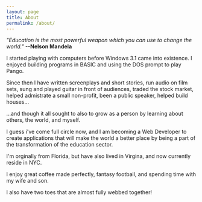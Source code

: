 ```yaml
---
layout: page
title: About
permalink: /about/
---
```



*"Education is the most powerful weapon which you can use to change the world."*
**--Nelson Mandela**

I started playing with computers before Windows 3.1 came into existence. I enjoyed building programs in BASIC and using the DOS prompt to play Pango.

Since then I have written screenplays and short stories, run audio on film sets, sung and played guitar in front of audiences, traded the stock market, helped admistrate a small non-profit, been a public speaker, helped build houses... 

...and though it all sought to also to grow as a person by learning about others, the world, and myself.

I guess i've come full circle now, and I am becoming a Web Developer to create applications that will make the world a better place by being a part of the transformation of the education sector. 

I'm orginally from Florida, but have also lived in Virgina, and now currently reside in NYC.

I enjoy great coffee made perfectly, fantasy football, and spending time with my wife and son.

I also have two toes that are almost fully webbed together!
